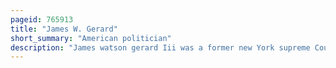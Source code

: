 ```yaml
---
pageid: 765913
title: "James W. Gerard"
short_summary: "American politician"
description: "James watson gerard Iii was a former new York supreme Court Justice Diplomat and a united States Lawyer."
---
```

